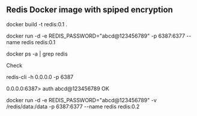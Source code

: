 ## Redis Docker image with spiped encryption

 docker build -t redis:0.1 .

 docker run -d -e REDIS_PASSWORD="abcd@123456789" -p 6387:6377 --name redis redis:0.1 

 docker ps -a | grep redis

Check

 redis-cli -h 0.0.0.0 -p 6387 

 0.0.0.0:6387> auth abcd@123456789
 OK

 docker run -d -e REDIS_PASSWORD="abcd@123456789" -v /redis/data:/data -p 6387:6377  --name redis redis:0.2
